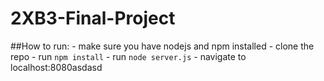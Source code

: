 # 2XB3-Final-Project

##How to run:
	- make sure you have nodejs and npm installed
	- clone the repo
	- run `npm install`
	- run `node server.js`
	- navigate to localhost:8080asdasd
